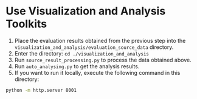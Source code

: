# Use Visualization and Analysis Toolkits

1. Place the evaluation results obtained from the previous step into the `visualization_and_analysis/evaluation_source_data` directory.
2. Enter the directory: `cd ./visualization_and_analysis`
3. Run `source_result_processing.py` to process the data obtained above.
4. Run `auto_analysing.py` to get the analysis results.
5. If you want to run it locally, execute the following command in this directory:
```bash
python -m http.server 8001
```
